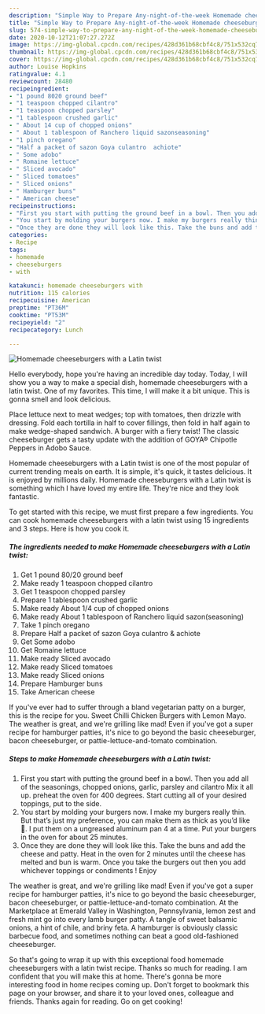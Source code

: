 ```yaml
---
description: "Simple Way to Prepare Any-night-of-the-week Homemade cheeseburgers with a Latin twist"
title: "Simple Way to Prepare Any-night-of-the-week Homemade cheeseburgers with a Latin twist"
slug: 574-simple-way-to-prepare-any-night-of-the-week-homemade-cheeseburgers-with-a-latin-twist
date: 2020-10-12T21:07:27.272Z
image: https://img-global.cpcdn.com/recipes/428d361b68cbf4c8/751x532cq70/homemade-cheeseburgers-with-a-latin-twist-recipe-main-photo.jpg
thumbnail: https://img-global.cpcdn.com/recipes/428d361b68cbf4c8/751x532cq70/homemade-cheeseburgers-with-a-latin-twist-recipe-main-photo.jpg
cover: https://img-global.cpcdn.com/recipes/428d361b68cbf4c8/751x532cq70/homemade-cheeseburgers-with-a-latin-twist-recipe-main-photo.jpg
author: Louise Hopkins
ratingvalue: 4.1
reviewcount: 28480
recipeingredient:
- "1 pound 8020 ground beef"
- "1 teaspoon chopped cilantro"
- "1 teaspoon chopped parsley"
- "1 tablespoon crushed garlic"
- " About 14 cup of chopped onions"
- " About 1 tablespoon of Ranchero liquid sazonseasoning"
- "1 pinch oregano"
- "Half a packet of sazon Goya culantro  achiote"
- " Some adobo"
- " Romaine lettuce"
- " Sliced avocado"
- " Sliced tomatoes"
- " Sliced onions"
- " Hamburger buns"
- " American cheese"
recipeinstructions:
- "First you start with putting the ground beef in a bowl. Then you add all of the seasonings, chopped onions, garlic, parsley and cilantro Mix it all up. preheat the oven for 400 degrees. Start cutting all of your desired toppings, put to the side."
- "You start by molding your burgers now. I make my burgers really thin. But that’s just my preference, you can make them as thick as you’d like 🙂. I put them on a ungreased aluminum pan 4 at a time. Put your burgers in the oven for about 25 minutes."
- "Once they are done they will look like this. Take the buns and add the cheese and patty. Heat in the oven for 2 minutes until the cheese has melted and bun is warm. Once you take the burgers out then you add whichever toppings or condiments ! Enjoy"
categories:
- Recipe
tags:
- homemade
- cheeseburgers
- with

katakunci: homemade cheeseburgers with 
nutrition: 115 calories
recipecuisine: American
preptime: "PT36M"
cooktime: "PT53M"
recipeyield: "2"
recipecategory: Lunch

---
```



![Homemade cheeseburgers with a Latin twist](https://img-global.cpcdn.com/recipes/428d361b68cbf4c8/751x532cq70/homemade-cheeseburgers-with-a-latin-twist-recipe-main-photo.jpg)

Hello everybody, hope you're having an incredible day today. Today, I will show you a way to make a special dish, homemade cheeseburgers with a latin twist. One of my favorites. This time, I will make it a bit unique. This is gonna smell and look delicious.

Place lettuce next to meat wedges; top with tomatoes, then drizzle with dressing. Fold each tortilla in half to cover fillings, then fold in half again to make wedge-shaped sandwich. A burger with a fiery twist! The classic cheeseburger gets a tasty update with the addition of GOYA® Chipotle Peppers in Adobo Sauce.

Homemade cheeseburgers with a Latin twist is one of the most popular of current trending meals on earth. It is simple, it's quick, it tastes delicious. It is enjoyed by millions daily. Homemade cheeseburgers with a Latin twist is something which I have loved my entire life. They're nice and they look fantastic.


To get started with this recipe, we must first prepare a few ingredients. You can cook homemade cheeseburgers with a latin twist using 15 ingredients and 3 steps. Here is how you cook it.

<!--inarticleads1-->

##### The ingredients needed to make Homemade cheeseburgers with a Latin twist:

1. Get 1 pound 80/20 ground beef
1. Make ready 1 teaspoon chopped cilantro
1. Get 1 teaspoon chopped parsley
1. Prepare 1 tablespoon crushed garlic
1. Make ready  About 1/4 cup of chopped onions
1. Make ready  About 1 tablespoon of Ranchero liquid sazon(seasoning)
1. Take 1 pinch oregano
1. Prepare Half a packet of sazon Goya culantro &amp; achiote
1. Get  Some adobo
1. Get  Romaine lettuce
1. Make ready  Sliced avocado
1. Make ready  Sliced tomatoes
1. Make ready  Sliced onions
1. Prepare  Hamburger buns
1. Take  American cheese


If you&#39;ve ever had to suffer through a bland vegetarian patty on a burger, this is the recipe for you. Sweet Chilli Chicken Burgers with Lemon Mayo. The weather is great, and we&#39;re grilling like mad! Even if you&#39;ve got a super recipe for hamburger patties, it&#39;s nice to go beyond the basic cheeseburger, bacon cheeseburger, or pattie-lettuce-and-tomato combination. 

<!--inarticleads2-->

##### Steps to make Homemade cheeseburgers with a Latin twist:

1. First you start with putting the ground beef in a bowl. Then you add all of the seasonings, chopped onions, garlic, parsley and cilantro Mix it all up. preheat the oven for 400 degrees. Start cutting all of your desired toppings, put to the side.
1. You start by molding your burgers now. I make my burgers really thin. But that’s just my preference, you can make them as thick as you’d like 🙂. I put them on a ungreased aluminum pan 4 at a time. Put your burgers in the oven for about 25 minutes.
1. Once they are done they will look like this. Take the buns and add the cheese and patty. Heat in the oven for 2 minutes until the cheese has melted and bun is warm. Once you take the burgers out then you add whichever toppings or condiments ! Enjoy


The weather is great, and we&#39;re grilling like mad! Even if you&#39;ve got a super recipe for hamburger patties, it&#39;s nice to go beyond the basic cheeseburger, bacon cheeseburger, or pattie-lettuce-and-tomato combination. At the Marketplace at Emerald Valley in Washington, Pennsylvania, lemon zest and fresh mint go into every lamb burger patty. A tangle of sweet balsamic onions, a hint of chile, and briny feta. A hamburger is obviously classic barbecue food, and sometimes nothing can beat a good old-fashioned cheeseburger. 

So that's going to wrap it up with this exceptional food homemade cheeseburgers with a latin twist recipe. Thanks so much for reading. I am confident that you will make this at home. There's gonna be more interesting food in home recipes coming up. Don't forget to bookmark this page on your browser, and share it to your loved ones, colleague and friends. Thanks again for reading. Go on get cooking!
